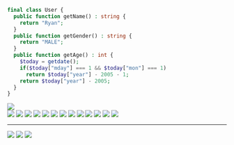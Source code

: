 ```php
final class User {
  public function getName() : string {
    return "Ryan";
  }
  public function getGender() : string {
    return "MALE";
  }
  public function getAge() : int {
    $today = getdate();
    if($today["mday"] === 1 && $today["mon"] === 1)
      return $today["year"] - 2005 - 1;
    return $today["year"] - 2005;
  }
}
```

<div style="display: inline" align="center">
  <img src="https://img.shields.io/github/followers/RyanMatheusRamello?style=for-the-badge">
</div>

<br>

<div style="display: inline" align="center">
  <img src="https://img.shields.io/badge/PHP-3776AB?style=for-the-badge&logo=php&logoColor=white">
  <img src="https://img.shields.io/badge/JavaScript-F7DF1E?style=for-the-badge&logo=javascript&logoColor=black">
  <img src="https://img.shields.io/badge/TypeScript-007ACC?style=for-the-badge&logo=typescript&logoColor=white">
  <img src="https://img.shields.io/badge/Node.js-43853D?style=for-the-badge&logo=node.js&logoColor=white">
  <img src="https://img.shields.io/badge/React-20232A?style=for-the-badge&logo=react&logoColor=61DAFB">
  <img src="https://img.shields.io/badge/Express.js-404D59?style=for-the-badge&logo=express">
  <img src="https://img.shields.io/badge/Discord.JS-7289DA?style=for-the-badge&logo=Discord&logoColor=white">
  <img src="https://img.shields.io/badge/redis-%23DD0031.svg?&style=for-the-badge&logo=redis&logoColor=white">
  <img src="https://img.shields.io/badge/HTML5-E34F26?style=for-the-badge&logo=html5&logoColor=white">
  <img src="https://img.shields.io/badge/CSS3-1572B6?style=for-the-badge&logo=css3&logoColor=white">
  <img src="https://img.shields.io/badge/Prisma-3982CE?style=for-the-badge&logo=Prisma&logoColor=white">
  <img src="https://img.shields.io/badge/GIT-E44C30?style=for-the-badge&logo=git&logoColor=white">
  <img src="https://img.shields.io/badge/Python-3776AB?style=for-the-badge&logo=python&logoColor=white">
</div>
    
----------
    
<div> 
  <a href="https://www.youtube.com/channel/UCrV8gXmcHx1YXWa102RVPlg" target="_blank"><img src="https://img.shields.io/badge/YouTube-FF0000?style=for-the-badge&logo=youtube&logoColor=white" target="_blank"></a>
  <a href="https://discord.gg/38x3CRyC3B" target="_blank"><img src="https://img.shields.io/badge/Discord-7289DA?style=for-the-badge&logo=discord&logoColor=white" target="_blank"></a> 
  <a href = "mailto:ryan.matheus@aluno.ifsp.edu.br"><img src="https://img.shields.io/badge/-Gmail-%23333?style=for-the-badge&logo=gmail&logoColor=white" target="_blank"></a>
</div>
